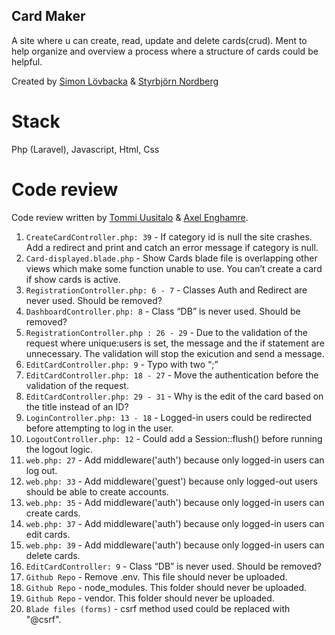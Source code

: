 ## Card Maker

A site where u can create, read, update and delete cards(crud). Ment to help organize and overview a process where a structure of cards could be helpful.

Created by [Simon Lövbacka](https://github.com/lovbackan) & [Styrbjörn Nordberg](https://github.com/styrbjorn-n)

# Stack

Php (Laravel), Javascript, Html, Css

# Code review

Code review written by [Tommi Uusitalo](https://github.com/tpku) & [Axel Enghamre](https://github.com/AxelEnghamre).

1. `CreateCardController.php: 39` - If category id is null the site crashes. Add a redirect and print and catch an error message if category is null.
2. `Card-displayed.blade.php` - Show Cards blade file is overlapping other views which make some function unable to use. You can’t create a card if show cards is active.
3. `RegistrationController.php: 6 - 7` - Classes Auth and Redirect are never used. Should be removed?
4. `DashboardController.php: 8` - Class “DB” is never used. Should be removed?
5. `RegistrationController.php : 26 - 29` - Due to the validation of the request where unique:users is set, the message and the if statement are unnecessary. The validation will stop the exicution and send a message.
6. `EditCardController.php: 9` - Typo with two “;”
7. `EditCardController.php: 18 - 27` - Move the authentication before the validation of the request.
8. `EditCardController.php: 29 - 31` - Why is the edit of the card based on the title instead of an ID?
9. `LoginController.php: 13 - 18` - Logged-in users could be redirected before attempting to log in the user.
10. `LogoutController.php: 12` - Could add a Session::flush() before running the logout logic.
11. `web.php: 27` - Add middleware('auth') because only logged-in users can log out.
12. `web.php: 33` - Add middleware('guest') because only logged-out users should be able to create accounts.
13. `web.php: 35` - Add middleware('auth') because only logged-in users can create cards.
14. `web.php: 37` - Add middleware('auth') because only logged-in users can edit cards.
15. `web.php: 39` - Add middleware('auth') because only logged-in users can delete cards.
16. `EditCardController: 9` - Class “DB” is never used. Should be removed?
17. `Github Repo` - Remove .env. This file should never be uploaded.
18. `Github Repo` - node_modules. This folder should never be uploaded.
19. `Github Repo` - vendor. This folder should never be uploaded.
20. `Blade files (forms)` - csrf method used could be replaced with "@csrf".
